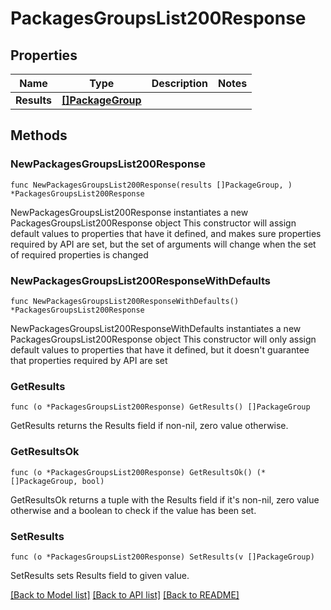 # PackagesGroupsList200Response

## Properties

Name | Type | Description | Notes
------------ | ------------- | ------------- | -------------
**Results** | [**[]PackageGroup**](PackageGroup.md) |  | 

## Methods

### NewPackagesGroupsList200Response

`func NewPackagesGroupsList200Response(results []PackageGroup, ) *PackagesGroupsList200Response`

NewPackagesGroupsList200Response instantiates a new PackagesGroupsList200Response object
This constructor will assign default values to properties that have it defined,
and makes sure properties required by API are set, but the set of arguments
will change when the set of required properties is changed

### NewPackagesGroupsList200ResponseWithDefaults

`func NewPackagesGroupsList200ResponseWithDefaults() *PackagesGroupsList200Response`

NewPackagesGroupsList200ResponseWithDefaults instantiates a new PackagesGroupsList200Response object
This constructor will only assign default values to properties that have it defined,
but it doesn't guarantee that properties required by API are set

### GetResults

`func (o *PackagesGroupsList200Response) GetResults() []PackageGroup`

GetResults returns the Results field if non-nil, zero value otherwise.

### GetResultsOk

`func (o *PackagesGroupsList200Response) GetResultsOk() (*[]PackageGroup, bool)`

GetResultsOk returns a tuple with the Results field if it's non-nil, zero value otherwise
and a boolean to check if the value has been set.

### SetResults

`func (o *PackagesGroupsList200Response) SetResults(v []PackageGroup)`

SetResults sets Results field to given value.



[[Back to Model list]](../README.md#documentation-for-models) [[Back to API list]](../README.md#documentation-for-api-endpoints) [[Back to README]](../README.md)


